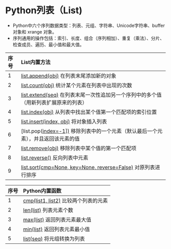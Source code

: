 # Python列表（List)

* Python中六个序列数据类型：列表、元组、字符串、Unicode字符串、buffer对象和 xrange 对象。
* 序列通用的操作包括：索引、长度、组合（序列相加）、重复（乘法）、分片、检查成员、遍历、最小值和最大值。

| 序号 | List内置方法                                                 |
| :--- | :----------------------------------------------------------- |
| 1    | [list.append(obj)](https://www.runoob.com/python/att-list-append.html) 在列表末尾添加新的对象 |
| 2    | [list.count(obj)](https://www.runoob.com/python/att-list-count.html) 统计某个元素在列表中出现的次数 |
| 3    | [list.extend(seq)](https://www.runoob.com/python/att-list-extend.html) 在列表末尾一次性追加另一个序列中的多个值（用新列表扩展原来的列表） |
| 4    | [list.index(obj)](https://www.runoob.com/python/att-list-index.html) 从列表中找出某个值第一个匹配项的索引位置 |
| 5    | [list.insert(index, obj)](https://www.runoob.com/python/att-list-insert.html) 将对象插入列表 |
| 6    | [list.pop([index=-1\])](https://www.runoob.com/python/att-list-pop.html) 移除列表中的一个元素（默认最后一个元素），并且返回该元素的值 |
| 7    | [list.remove(obj)](https://www.runoob.com/python/att-list-remove.html) 移除列表中某个值的第一个匹配项 |
| 8    | [list.reverse()](https://www.runoob.com/python/att-list-reverse.html) 反向列表中元素 |
| 9    | [list.sort(cmp=None, key=None, reverse=False)](https://www.runoob.com/python/att-list-sort.html) 对原列表进行排序 |

| 序号 | Python内置函数                                               |
| :--- | :----------------------------------------------------------- |
| 1    | [cmp(list1, list2)](https://www.runoob.com/python/att-list-cmp.html) 比较两个列表的元素 |
| 2    | [len(list)](https://www.runoob.com/python/att-list-len.html) 列表元素个数 |
| 3    | [max(list)](https://www.runoob.com/python/att-list-max.html) 返回列表元素最大值 |
| 4    | [min(list)](https://www.runoob.com/python/att-list-min.html) 返回列表元素最小值 |
| 5    | [list(seq)](https://www.runoob.com/python/att-list-list.html) 将元组转换为列表 |

